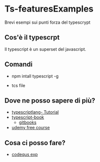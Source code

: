 # Ts-featuresExamples
Brevi esempi sui punti forza del typescrypt

## Cos'è il typescrpt
Il typescript è un superset del javascript.

## Comandi
- npm intall typescript -g

- tcs file


## Dove ne posso sapere di più?
* [typescriptlang- Tutorial](http://www.typescriptlang.org/docs/tutorial.html)
* [typescript-book](https://github.com/basarat/typescript-book)
  * [gitbooks](https://basarat.gitbooks.io/typescript/content/docs/getting-started.html)
* [udemy free course](https://www.udemy.com/typescript/)

## Cosa ci posso fare?
* [codequs exp](https://codequs.com/search/?kwd=typescript)

